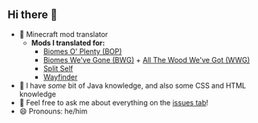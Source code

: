 ## Hi there 👋

- 📖 Minecraft mod translator
  - **Mods I translated for:**  
    - [Biomes O' Plenty (BOP)](https://github.com/Glitchfiend/BiomesOPlenty)  
    - [Biomes We've Gone (BWG)](https://github.com/Potion-Studios/Oh-The-Biomes-Weve-Gone) + [All The Wood We've Got (WWG)](https://github.com/Potion-Studios/All-The-Wood-Weve-Got)
    - [Split Self](https://github.com/Pryzmm/Split-Self)
    - [Wayfinder](https://github.com/Potion-Studios/Wayfinder)
- 🌲 I have *some* bit of Java knowledge, and also some CSS and HTML knowledge
- 💬 Feel free to ask me about everything on the [issues tab](https://github.com/ieguana/ieguana/issues)!
- 😄 Pronouns: he/him

